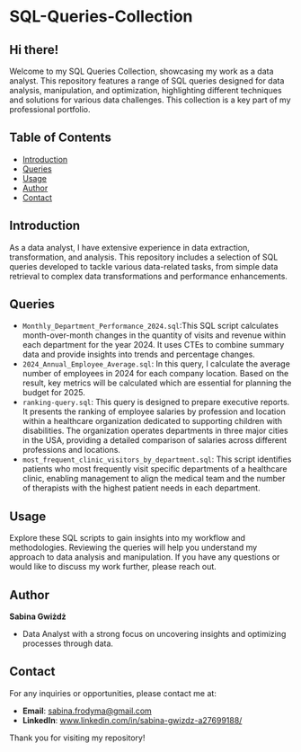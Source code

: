 # SQL-Queries-Collection

## Hi there!

Welcome to my SQL Queries Collection, showcasing my work as a data analyst. This repository features a range of SQL queries designed for data analysis, manipulation, and optimization, highlighting different techniques and solutions for various data challenges. This collection is a key part of my professional portfolio.

## Table of Contents

- [Introduction](#introduction)
- [Queries](#queries)
- [Usage](#usage)
- [Author](#author)
- [Contact](#contact)

## Introduction

As a data analyst, I have extensive experience in data extraction, transformation, and analysis. This repository includes a selection of SQL queries developed to tackle various data-related tasks, from simple data retrieval to complex data transformations and performance enhancements.

## Queries

- `Monthly_Department_Performance_2024.sql`:This SQL script calculates month-over-month changes in the quantity of visits and revenue within each department for the year 2024. It uses CTEs to combine summary data and provide insights into trends and percentage changes.
- `2024_Annual_Employee_Average.sql`: In this query, I calculate the average number of employees in 2024 for each company location. Based on the result, key metrics will be calculated which are essential for planning the budget for 2025.
- `ranking-query.sql`: This query is designed to prepare executive reports. It presents the ranking of employee salaries by profession and location within a healthcare organization dedicated to supporting children with disabilities. The organization operates departments in three major cities in the USA, providing a detailed comparison of salaries across different professions and locations.
- `most_frequent_clinic_visitors_by_department.sql`: This script identifies patients who most frequently visit specific departments of a healthcare clinic, enabling management to align the medical team and the number of therapists with the highest patient needs in each department.


## Usage

Explore these SQL scripts to gain insights into my workflow and methodologies. Reviewing the queries will help you understand my approach to data analysis and manipulation. If you have any questions or would like to discuss my work further, please reach out.

## Author

**Sabina Gwiżdż**
- Data Analyst with a strong focus on uncovering insights and optimizing processes through data.

## Contact

For any inquiries or opportunities, please contact me at:
- **Email**: sabina.frodyma@gmail.com
- **LinkedIn**: www.linkedin.com/in/sabina-gwizdz-a27699188/

Thank you for visiting my repository!
